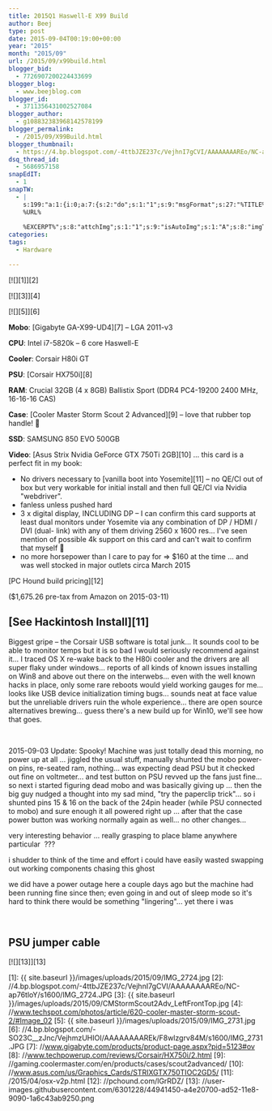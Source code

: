 ```yaml
---
title: 2015Q1 Haswell-E X99 Build
author: Beej
type: post
date: 2015-09-04T00:19:00+00:00
year: "2015"
month: "2015/09"
url: /2015/09/x99build.html
blogger_bid:
  - 7726907200224433699
blogger_blog:
  - www.beejblog.com
blogger_id:
  - 3711356431002527084
blogger_author:
  - g108832383968142578199
blogger_permalink:
  - /2015/09/X99Build.html
blogger_thumbnail:
  - https://4.bp.blogspot.com/-4ttbJZE237c/VejhnI7gCVI/AAAAAAAAREo/NC-ap76tloY/s640/IMG_2724.JPG
dsq_thread_id:
  - 5686957158
snapEdIT:
  - 1
snapTW:
  - |
    s:199:"a:1:{i:0;a:7:{s:2:"do";s:1:"1";s:9:"msgFormat";s:27:"%TITLE%
    %URL%
    
    %EXCERPT%";s:8:"attchImg";s:1:"1";s:9:"isAutoImg";s:1:"A";s:8:"imgToUse";s:0:"";s:9:"isAutoURL";s:1:"A";s:8:"urlToUse";s:0:"";}}";
categories:
tags:
  - Hardware

---
```

[![][1]][2]
  
[![][3]][4]
  
[![][5]][6]

**Mobo**: [Gigabyte GA-X99-UD4][7] &#8211; LGA 2011-v3

**CPU**: Intel i7-5820k &#8211; 6 core Haswell-E

**Cooler**: Corsair H80i GT

**PSU**: [Corsair HX750i][8]

**RAM**:&nbsp;Crucial 32GB (4 x 8GB) Ballistix Sport (DDR4 PC4-19200&nbsp;2400 MHz, 16-16-16 CAS)

**Case**:&nbsp;[Cooler Master Storm Scout 2 Advanced][9] &#8211; love that&nbsp;rubber&nbsp;top handle! 🙂

**SSD**:&nbsp;SAMSUNG 850 EVO 500GB

**Video**: [Asus Strix Nvidia GeForce GTX 750Ti 2GB][10] ... this card is a perfect fit in my book:

  * No drivers necessary to [vanilla boot into Yosemite][11] &#8211; no QE/CI out of box but very workable for initial install and then full QE/CI via Nvidia "webdriver".
  * fanless unless pushed hard
  * 3 x digital display, INCLUDING DP &#8211; I can confirm this card supports at least dual monitors under Yosemite via any combination of DP / HDMI / DVI (dual- link) with any of them driving 2560 x 1600 res... I've seen mention of possible 4k support on this card and can't wait to confirm that myself 🙂
  * no more horsepower than I care to pay for => $160 at the time ... and was well stocked in major outlets circa March 2015

[PC Hound build pricing][12]
  
($1,675.26 pre-tax from Amazon on 2015-03-11)

## [See Hackintosh Install][11]

Biggest gripe &#8211; <span class="hl">the Corsair USB software is total junk</span>... It sounds cool to be able to monitor temps but it is so bad I would seriously recommend against it... I traced OS X re-wake back to the H80i cooler and the drivers are all super flaky under windows... reports of all kinds of known issues installing on Win8 and above out there on the interwebs... even with the well known hacks in place, only some rare reboots would yield working gauges for me... looks like USB device initialization timing bugs... sounds neat at face value but the unreliable drivers ruin the whole experience... there are open source alternatives brewing... guess there's a new build up for Win10, we'll see how that goes.
  
&nbsp;

2015-09-03 Update: Spooky! Machine was just totally dead this morning, no power up at all ... jiggled the usual stuff, manually shunted the mobo power-on pins, re-seated ram, nothing... was expecting dead PSU but it checked out fine on voltmeter... and test button on PSU revved up the fans just fine... so next i started figuring dead mobo and was basically giving up ... then the big guy nudged a thought into my sad mind, "try the paperclip trick"... so i shunted pins 15 & 16 on the back of the 24pin header (while PSU connected to mobo) and sure enough it all powered right up <whew>... after that the case power button was working normally again as well... no other changes...

very interesting behavior ... really grasping to place blame anywhere particular &nbsp;???

i shudder to think of the time and effort i could have easily wasted swapping out working components chasing this ghost

we did have a power outage here a couple days ago but the machine had been running fine since then; even going in and out of sleep mode so it's hard to think there would be something "lingering"... yet there i was
  
&nbsp;

## PSU jumper cable

[![][13]][13]

 [1]: {{ site.baseurl }}/images/uploads/2015/09/IMG_2724.jpg
 [2]: //4.bp.blogspot.com/-4ttbJZE237c/VejhnI7gCVI/AAAAAAAAREo/NC-ap76tloY/s1600/IMG_2724.JPG
 [3]: {{ site.baseurl }}/images/uploads/2015/09/CMStormScout2Adv_LeftFrontTop.jpg
 [4]: //www.techspot.com/photos/article/620-cooler-master-storm-scout-2/#Image_02
 [5]: {{ site.baseurl }}/images/uploads/2015/09/IMG_2731.jpg
 [6]: //4.bp.blogspot.com/-SO23C__zJnc/VejhmzUHIOI/AAAAAAAAREk/F8wlzgrv84M/s1600/IMG_2731.JPG
 [7]: //www.gigabyte.com/products/product-page.aspx?pid=5123#ov
 [8]: //www.techpowerup.com/reviews/Corsair/HX750i/2.html
 [9]: //gaming.coolermaster.com/en/products/cases/scout2advanced/
 [10]: //www.asus.com/us/Graphics_Cards/STRIXGTX750TIOC2GD5/
 [11]: /2015/04/osx-v2p.html
 [12]: //pchound.com/lGrRDZ/
 [13]: //user-images.githubusercontent.com/6301228/44941450-a4e20700-ad52-11e8-9090-1a6c43ab9250.png